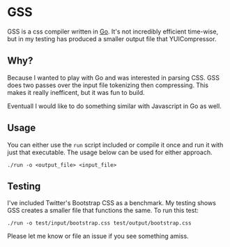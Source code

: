 GSS
====

GSS is a css compiler written in [Go](http://golang.org). It's not incredibly efficient time-wise, but in my testing has produced a smaller output file that YUICompressor.

Why?
---

Because I wanted to play with Go and was interested in parsing CSS. GSS does two passes over the input file tokenizing then compressing. This makes it really inefficent, but it was fun to build.

Eventuall I would like to do something similar with Javascript in Go as well.

Usage
---

You can either use the `run` script included or compile it once and run it with just that executable. The usage below can be used for either approach.

`./run -o <output_file> <input_file>`

Testing
---

I've included Twitter's Bootstrap CSS as a benchmark. My testing shows GSS creates a smaller file that functions the same. To run this test:

`./run -o test/input/bootstrap.css test/output/bootstrap.css`

Please let me know or file an issue if you see something amiss.